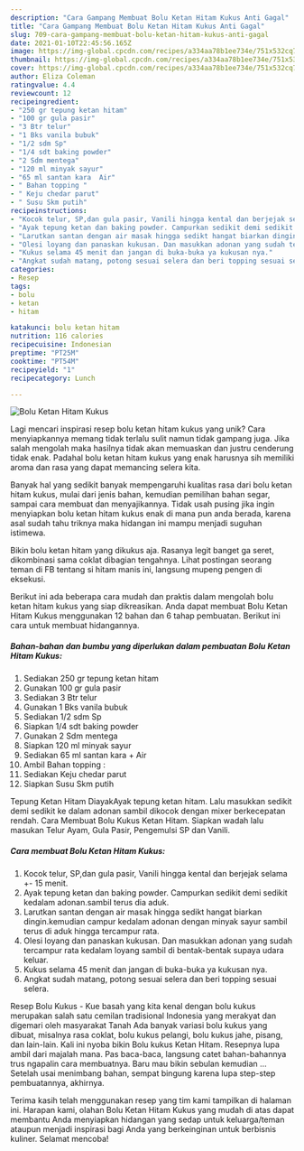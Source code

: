 ```yaml
---
description: "Cara Gampang Membuat Bolu Ketan Hitam Kukus Anti Gagal"
title: "Cara Gampang Membuat Bolu Ketan Hitam Kukus Anti Gagal"
slug: 709-cara-gampang-membuat-bolu-ketan-hitam-kukus-anti-gagal
date: 2021-01-10T22:45:56.165Z
image: https://img-global.cpcdn.com/recipes/a334aa78b1ee734e/751x532cq70/bolu-ketan-hitam-kukus-foto-resep-utama.jpg
thumbnail: https://img-global.cpcdn.com/recipes/a334aa78b1ee734e/751x532cq70/bolu-ketan-hitam-kukus-foto-resep-utama.jpg
cover: https://img-global.cpcdn.com/recipes/a334aa78b1ee734e/751x532cq70/bolu-ketan-hitam-kukus-foto-resep-utama.jpg
author: Eliza Coleman
ratingvalue: 4.4
reviewcount: 12
recipeingredient:
- "250 gr tepung ketan hitam"
- "100 gr gula pasir"
- "3 Btr telur"
- "1 Bks vanila bubuk"
- "1/2 sdm Sp"
- "1/4 sdt baking powder"
- "2 Sdm mentega"
- "120 ml minyak sayur"
- "65 ml santan kara  Air"
- " Bahan topping "
- " Keju chedar parut"
- " Susu Skm putih"
recipeinstructions:
- "Kocok telur, SP,dan gula pasir, Vanili hingga kental dan berjejak selama +- 15 menit."
- "Ayak tepung ketan dan baking powder. Campurkan sedikit demi sedikit kedalam adonan.sambil terus dia aduk."
- "Larutkan santan dengan air masak hingga sedikt hangat biarkan dingin.kemudian campur kedalam adonan dengan minyak sayur sambil terus di aduk hingga tercampur rata."
- "Olesi loyang dan panaskan kukusan. Dan masukkan adonan yang sudah tercampur rata kedalam loyang sambil di bentak-bentak supaya udara keluar."
- "Kukus selama 45 menit dan jangan di buka-buka ya kukusan nya."
- "Angkat sudah matang, potong sesuai selera dan beri topping sesuai selera."
categories:
- Resep
tags:
- bolu
- ketan
- hitam

katakunci: bolu ketan hitam 
nutrition: 116 calories
recipecuisine: Indonesian
preptime: "PT25M"
cooktime: "PT54M"
recipeyield: "1"
recipecategory: Lunch

---
```



![Bolu Ketan Hitam Kukus](https://img-global.cpcdn.com/recipes/a334aa78b1ee734e/751x532cq70/bolu-ketan-hitam-kukus-foto-resep-utama.jpg)

Lagi mencari inspirasi resep bolu ketan hitam kukus yang unik? Cara menyiapkannya memang tidak terlalu sulit namun tidak gampang juga. Jika salah mengolah maka hasilnya tidak akan memuaskan dan justru cenderung tidak enak. Padahal bolu ketan hitam kukus yang enak harusnya sih memiliki aroma dan rasa yang dapat memancing selera kita.

Banyak hal yang sedikit banyak mempengaruhi kualitas rasa dari bolu ketan hitam kukus, mulai dari jenis bahan, kemudian pemilihan bahan segar, sampai cara membuat dan menyajikannya. Tidak usah pusing jika ingin menyiapkan bolu ketan hitam kukus enak di mana pun anda berada, karena asal sudah tahu triknya maka hidangan ini mampu menjadi suguhan istimewa.

Bikin bolu ketan hitam yang dikukus aja. Rasanya legit banget ga seret, dikombinasi sama coklat dibagian tengahnya. Lihat postingan seorang teman di FB tentang si hitam manis ini, langsung mupeng pengen di eksekusi.


Berikut ini ada beberapa cara mudah dan praktis dalam mengolah bolu ketan hitam kukus yang siap dikreasikan. Anda dapat membuat Bolu Ketan Hitam Kukus menggunakan 12 bahan dan 6 tahap pembuatan. Berikut ini cara untuk membuat hidangannya.

<!--inarticleads1-->

##### Bahan-bahan dan bumbu yang diperlukan dalam pembuatan Bolu Ketan Hitam Kukus:

1. Sediakan 250 gr tepung ketan hitam
1. Gunakan 100 gr gula pasir
1. Sediakan 3 Btr telur
1. Gunakan 1 Bks vanila bubuk
1. Sediakan 1/2 sdm Sp
1. Siapkan 1/4 sdt baking powder
1. Gunakan 2 Sdm mentega
1. Siapkan 120 ml minyak sayur
1. Sediakan 65 ml santan kara + Air
1. Ambil  Bahan topping :
1. Sediakan  Keju chedar parut
1. Siapkan  Susu Skm putih


Tepung Ketan Hitam DiayakAyak tepung ketan hitam. Lalu masukkan sedikit demi sedikit ke dalam adonan sambil dikocok dengan mixer berkecepatan rendah. Cara Membuat Bolu Kukus Ketan Hitam. Siapkan wadah lalu masukan Telur Ayam, Gula Pasir, Pengemulsi SP dan Vanili. 

<!--inarticleads2-->

##### Cara membuat Bolu Ketan Hitam Kukus:

1. Kocok telur, SP,dan gula pasir, Vanili hingga kental dan berjejak selama +- 15 menit.
1. Ayak tepung ketan dan baking powder. Campurkan sedikit demi sedikit kedalam adonan.sambil terus dia aduk.
1. Larutkan santan dengan air masak hingga sedikt hangat biarkan dingin.kemudian campur kedalam adonan dengan minyak sayur sambil terus di aduk hingga tercampur rata.
1. Olesi loyang dan panaskan kukusan. Dan masukkan adonan yang sudah tercampur rata kedalam loyang sambil di bentak-bentak supaya udara keluar.
1. Kukus selama 45 menit dan jangan di buka-buka ya kukusan nya.
1. Angkat sudah matang, potong sesuai selera dan beri topping sesuai selera.


Resep Bolu Kukus - Kue basah yang kita kenal dengan bolu kukus merupakan salah satu cemilan tradisional Indonesia yang merakyat dan digemari oleh masyarakat Tanah Ada banyak variasi bolu kukus yang dibuat, misalnya rasa coklat, bolu kukus pelangi, bolu kukus jahe, pisang, dan lain-lain. Kali ini nyoba bikin Bolu kukus Ketan Hitam. Resepnya lupa ambil dari majalah mana. Pas baca-baca, langsung catet bahan-bahannya trus ngapalin cara membuatnya. Baru mau bikin sebulan kemudian … Setelah usai menimbang bahan, sempat bingung karena lupa step-step pembuatannya, akhirnya. 

Terima kasih telah menggunakan resep yang tim kami tampilkan di halaman ini. Harapan kami, olahan Bolu Ketan Hitam Kukus yang mudah di atas dapat membantu Anda menyiapkan hidangan yang sedap untuk keluarga/teman ataupun menjadi inspirasi bagi Anda yang berkeinginan untuk berbisnis kuliner. Selamat mencoba!
